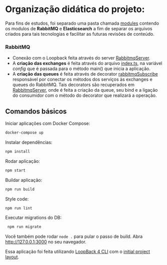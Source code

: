 
# Organização didática do projeto:
Para fins de estudos, foi separado uma pasta chamada [modules](https://github.com/VictorMagalhaesSales/microservice-loopback-video/tree/master/src/modules) contendo os modulos de **RabbitMQ** e **Elasticsearch** a fim de separar os arquivos criados para tais tecnologias e facilitar as futuras revisões de conteúdo.

### RabbitMQ
- Conexão com o Loopback feita através do server [RabbitmqServer](https://github.com/VictorMagalhaesSales/microservice-loopback-video/blob/master/src/modules/rabbitmq/rabbitmq.server.ts).
- A **criação das exchanges** é feita através do arquivo [index.ts](https://github.com/VictorMagalhaesSales/microservice-loopback-video/blob/master/src/index.ts), na variável *config* que é passada para o método main() que inicia a aplicação.
- A **criação das queues** é feita através de decorator [rabbitmqSubscribe](https://github.com/VictorMagalhaesSales/microservice-loopback-video/blob/master/src/modules/rabbitmq/rabbitmq-subscribe.decorator.ts) responsável por conectar os métodos dos serviços às exchanges e queues do RabbitMQ. Tais decorators são recuperados em [RabbitmqServer](https://github.com/VictorMagalhaesSales/microservice-loopback-video/blob/master/src/modules/rabbitmq/rabbitmq.server.ts), onde é feita a criação da queue, seu bind e a ligação do consumidor com o método do decorator que realizará a operação.

## Comandos básicos
Iniciar aplicações com Docker Compose:
```sh
docker-compose up
```
Instalar dependências:
```sh
npm install
```
Rodar aplicação:
```sh
npm start
```
Buildar aplicação:
```sh
npm run build
```
Style code:
```sh
npm run lint
```
Executar migrations do DB:
```sh
 npm run migrate
```
Você também pode rodar `node .` para pular o passo de build.
Abra http://127.0.0.1:3000 no seu navegador.

Essa aplicação foi feita utilizando [LoopBack 4 CLI](https://loopback.io/doc/en/lb4/Command-line-interface.html) com o
[initial project layout](https://loopback.io/doc/en/lb4/Loopback-application-layout.html).
